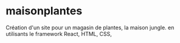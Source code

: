 ﻿# maisonplantes
Création d'un site pour un magasin de plantes, la maison jungle. en utilisants le framework React, HTML, CSS, 
